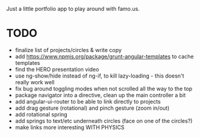 Just a little portfolio app to play around with famo.us.

TODO
===

* finalize list of projects/circles & write copy
* add https://www.npmjs.org/package/grunt-angular-templates to cache templates
* find the HERO presentation video
* use ng-show/hide instead of ng-if, to kill lazy-loading - this doesn't really work well
* fix bug around toggling modes when not scrolled all the way to the top
* package navigator into a directive, clean up the main controller a bit
* add angular-ui-router to be able to link directly to projects
* add drag gesture (rotational) and pinch gesture (zoom in/out)
* add rotational spring
* add springs to text/etc underneath circles (face on one of the circles?)
* make links more interesting WITH PHYSICS